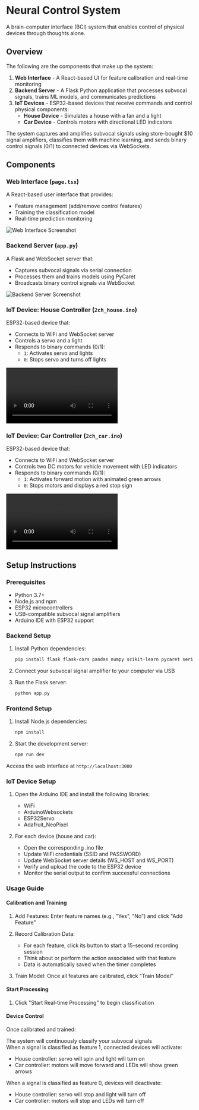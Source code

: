 # Neural Control System

A brain-computer interface (BCI) system that enables control of physical devices through thoughts alone.

## Overview

The following are the components that make up the system: 

1. **Web Interface** - A React-based UI for feature calibration and real-time monitoring
2. **Backend Server** - A Flask Python application that processes subvocal signals, trains ML models, and communicates predictions
3. **IoT Devices** - ESP32-based devices that receive commands and control physical components:
   - **House Device** - Simulates a house with a fan and a light
   - **Car Device** - Controls motors with directional LED indicators

The system captures and amplifies subvocal signals using store-bought $10 signal amplifiers, classifies them with machine learning, and sends binary control signals (0/1) to connected devices via WebSockets.

## Components

### Web Interface (`page.tsx`)

A React-based user interface that provides:

- Feature management (add/remove control features)
- Training the classification model
- Real-time prediction monitoring

![Web Interface Screenshot](https://i.imgur.com/x8fWOST.png)

### Backend Server (`app.py`)

A Flask and WebSocket server that:

- Captures subvocal signals via serial connection
- Processes them and trains models using PyCaret
- Broadcasts binary control signals via WebSocket

![Backend Server Screenshot](https://i.imgur.com/fsvEEEH.png)

### IoT Device: House Controller (`2ch_house.ino`)

ESP32-based device that:

- Connects to WiFi and WebSocket server
- Controls a servo and a light
- Responds to binary commands (0/1):
  - `1`: Activates servo and lights
  - `0`: Stops servo and turns off lights

![House Controller Video](https://i.imgur.com/qAd3dwK.mp4)

### IoT Device: Car Controller (`2ch_car.ino`)

ESP32-based device that:

- Connects to WiFi and WebSocket server
- Controls two DC motors for vehicle movement with LED indicators
- Responds to binary commands (0/1):
  - `1`: Activates forward motion with animated green arrows
  - `0`: Stops motors and displays a red stop sign

![Car Controller Video](https://i.imgur.com/4kWxGYl.mp4)

## Setup Instructions

### Prerequisites

- Python 3.7+
- Node.js and npm
- ESP32 microcontrollers
- USB-compatible subvocal signal amplifiers
- Arduino IDE with ESP32 support

### Backend Setup

1. Install Python dependencies:
   ```bash
   pip install flask flask-cors pandas numpy scikit-learn pycaret serial websockets

2. Connect your subvocal signal amplifier to your computer via USB

3. Run the Flask server:
   ```bash
   python app.py
   ```
### Frontend Setup

1. Install Node.js dependencies:
   ```bash
   npm install
   ```

2. Start the development server:
   ```bash
   npm run dev
   ```

Access the web interface at `http://localhost:3000`

### IoT Device Setup

1. Open the Arduino IDE and install the following libraries:
   - WiFi
   - ArduinoWebsockets
   - ESP32Servo
   - Adafruit_NeoPixel

2. For each device (house and car):
   - Open the corresponding .ino file
   - Update WiFi credentials (SSID and PASSWORD)
   - Update WebSocket server details (WS_HOST and WS_PORT)
   - Verify and upload the code to the ESP32 device
   - Monitor the serial output to confirm successful connections

### Usage Guide

#### Calibration and Training

1. Add Features: Enter feature names (e.g., "Yes", "No") and click "Add Feature"

2. Record Calibration Data:
   - For each feature, click its button to start a 15-second recording session
   - Think about or perform the action associated with that feature
   - Data is automatically saved when the timer completes

3. Train Model: Once all features are calibrated, click "Train Model"

#### Start Processing

1. Click "Start Real-time Processing" to begin classification

#### Device Control

Once calibrated and trained:

The system will continuously classify your subvocal signals   
When a signal is classified as feature 1, connected devices will activate:

- House controller: servo will spin and light will turn on
- Car controller: motors will move forward and LEDs will show green arrows


When a signal is classified as feature 0, devices will deactivate:

- House controller: servo will stop and light will turn off
- Car controller: motors will stop and LEDs will turn off



